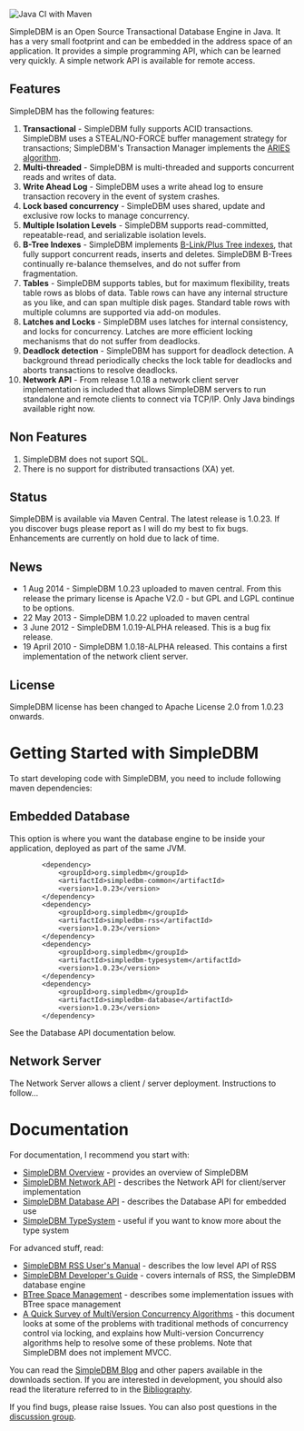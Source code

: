 ![Java CI with Maven](https://github.com/dibyendumajumdar/simpledbm/workflows/Java%20CI%20with%20Maven/badge.svg)

SimpleDBM is an Open Source Transactional Database Engine in Java. It has
a very small footprint and can be embedded in the address space of an
application. It provides a simple programming API, which can be learned
very quickly. A simple network API is available for remote access.

## Features ##
SimpleDBM has the following features:
  1. **Transactional** - SimpleDBM fully supports ACID transactions. SimpleDBM uses a STEAL/NO-FORCE buffer management strategy for transactions; SimpleDBM's Transaction Manager implements the [ARIES algorithm](https://en.wikipedia.org/wiki/Algorithms_for_Recovery_and_Isolation_Exploiting_Semantics).
  1. **Multi-threaded** - SimpleDBM is multi-threaded and supports concurrent reads and writes of data.
  1. **Write Ahead Log** - SimpleDBM uses a write ahead log to ensure transaction recovery in the event of system crashes.
  1. **Lock based concurrency** - SimpleDBM uses shared, update and exclusive row locks to manage concurrency.
  1. **Multiple Isolation Levels** - SimpleDBM supports read-committed, repeatable-read, and serializable isolation levels.
  1. **B-Tree Indexes** - SimpleDBM implements [B-Link/Plus Tree indexes](http://link.springer.com/article/10.1007/s00778-004-0140-6), that fully support concurrent reads, inserts and deletes. SimpleDBM B-Trees continually re-balance themselves, and do not suffer from fragmentation.
  1. **Tables** - SimpleDBM supports tables, but for maximum flexibility, treats table rows as blobs of data. Table rows can have any internal structure as you like, and can span multiple disk pages. Standard table rows with multiple columns are supported via add-on modules.
  1. **Latches and Locks** - SimpleDBM uses latches for internal consistency, and locks for concurrency. Latches are more efficient locking mechanisms that do not suffer from deadlocks.
  1. **Deadlock detection** - SimpleDBM has support for deadlock detection. A background thread periodically checks the lock table for deadlocks and aborts transactions to resolve deadlocks.
  1. **Network API** - From release 1.0.18 a network client server implementation is included that allows SimpleDBM servers to run standalone and remote clients to connect via TCP/IP. Only Java bindings available right now.

## Non Features ##
  1. SimpleDBM does not suport SQL.
  1. There is no support for distributed transactions (XA) yet.

## Status ##
SimpleDBM is available via Maven Central. The latest release is 1.0.23. If you discover bugs please report as I will do my best to fix bugs. Enhancements are currently on hold due to lack of time.

## News ##
  * 1 Aug 2014 - SimpleDBM 1.0.23 uploaded to maven central. From this release the primary license is Apache V2.0 - but GPL and LGPL continue to be options.
  * 22 May 2013 - SimpleDBM 1.0.22 uploaded to maven central
  * 3 June 2012 - SimpleDBM 1.0.19-ALPHA released. This is a bug fix release.
  * 19 April 2010 - SimpleDBM 1.0.18-ALPHA released. This contains a first implementation of the network client server.

## License ##
SimpleDBM license has been changed to Apache License 2.0 from 1.0.23 onwards.

# Getting Started with SimpleDBM #

To start developing code with SimpleDBM, you need to include following maven dependencies:

## Embedded Database ##
This option is where you want the database engine to be inside your application, deployed as part of the same JVM.

```
        <dependency>
            <groupId>org.simpledbm</groupId>
            <artifactId>simpledbm-common</artifactId>
            <version>1.0.23</version>
        </dependency>
        <dependency>
            <groupId>org.simpledbm</groupId>
            <artifactId>simpledbm-rss</artifactId>
            <version>1.0.23</version>
        </dependency>
        <dependency>
            <groupId>org.simpledbm</groupId>
            <artifactId>simpledbm-typesystem</artifactId>
            <version>1.0.23</version>
        </dependency>
        <dependency>
            <groupId>org.simpledbm</groupId>
            <artifactId>simpledbm-database</artifactId>
            <version>1.0.23</version>
        </dependency>
```

See the Database API documentation below.

## Network Server ##
The Network Server allows a client / server deployment.
Instructions to follow...

# Documentation #
For documentation, I recommend you start with:

  * [SimpleDBM Overview](http://simpledbm.readthedocs.io/en/latest/overview.html) - provides an overview of SimpleDBM
  * [SimpleDBM Network API](http://simpledbm.readthedocs.io/en/latest/network-api.html) - describes the Network API for client/server implementation
  * [SimpleDBM Database API](http://simpledbm.readthedocs.io/en/latest/database-api.html) - describes the Database API for embedded use
  * [SimpleDBM TypeSystem](http://simpledbm.readthedocs.io/en/latest/typesystem.html) - useful if you want to know more about the type system

For advanced stuff, read:

  * [SimpleDBM RSS User's Manual](http://simpledbm.readthedocs.io/en/latest/usermanual.html) - describes the low level API of RSS
  * [SimpleDBM Developer's Guide](http://simpledbm.readthedocs.io/en/latest/developerguide.html) - covers internals of RSS, the SimpleDBM database engine
  * [BTree Space Management](https://github.com/dibyendumajumdar/simpledbm/blob/master/docs/btree-space-management.rst) - describes some implementation issues with BTree space management
  * [A Quick Survey of MultiVersion Concurrency Algorithms](https://github.com/dibyendumajumdar/simpledbm/blob/master/docs/mvcc-survey.rst) - this document looks at some of the problems with traditional methods of concurrency control via locking, and explains how Multi-version Concurrency algorithms help to resolve some of these problems. Note that SimpleDBM does not implement MVCC.

You can read the [SimpleDBM Blog](http://simpledbm.blogspot.com/) and other papers available in the downloads section. If you are interested in development, you should also read the literature referred to in the [Bibliography](https://github.com/dibyendumajumdar/simpledbm/wiki/Bibliography).

If you find bugs, please raise Issues. You can also post questions in the [discussion group](http://groups.google.com/group/simpledbm).
